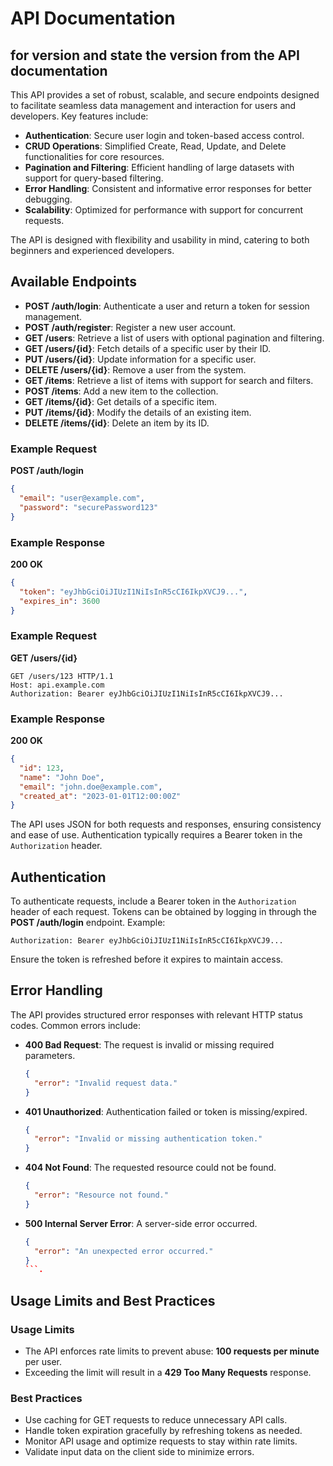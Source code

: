 # API Documentation

## for version and state the version from the API documentation

This API provides a set of robust, scalable, and secure endpoints designed to facilitate seamless data management and interaction for users and developers. Key features include:

- **Authentication**: Secure user login and token-based access control.
- **CRUD Operations**: Simplified Create, Read, Update, and Delete functionalities for core resources.
- **Pagination and Filtering**: Efficient handling of large datasets with support for query-based filtering.
- **Error Handling**: Consistent and informative error responses for better debugging.
- **Scalability**: Optimized for performance with support for concurrent requests.

The API is designed with flexibility and usability in mind, catering to both beginners and experienced developers.

## Available Endpoints

- **POST /auth/login**: Authenticate a user and return a token for session management.
- **POST /auth/register**: Register a new user account.
- **GET /users**: Retrieve a list of users with optional pagination and filtering.
- **GET /users/{id}**: Fetch details of a specific user by their ID.
- **PUT /users/{id}**: Update information for a specific user.
- **DELETE /users/{id}**: Remove a user from the system.
- **GET /items**: Retrieve a list of items with support for search and filters.
- **POST /items**: Add a new item to the collection.
- **GET /items/{id}**: Get details of a specific item.
- **PUT /items/{id}**: Modify the details of an existing item.
- **DELETE /items/{id}**: Delete an item by its ID.


### Example Request
**POST /auth/login**
```json
{
  "email": "user@example.com",
  "password": "securePassword123"
}
```

### Example Response
**200 OK**
```json
{
  "token": "eyJhbGciOiJIUzI1NiIsInR5cCI6IkpXVCJ9...",
  "expires_in": 3600
}
```

### Example Request
**GET /users/{id}**
```http
GET /users/123 HTTP/1.1
Host: api.example.com
Authorization: Bearer eyJhbGciOiJIUzI1NiIsInR5cCI6IkpXVCJ9...
```

### Example Response
**200 OK**
```json
{
  "id": 123,
  "name": "John Doe",
  "email": "john.doe@example.com",
  "created_at": "2023-01-01T12:00:00Z"
}
```

The API uses JSON for both requests and responses, ensuring consistency and ease of use. Authentication typically requires a Bearer token in the `Authorization` header.
## Authentication

To authenticate requests, include a Bearer token in the `Authorization` header of each request. Tokens can be obtained by logging in through the **POST /auth/login** endpoint. Example:

```http
Authorization: Bearer eyJhbGciOiJIUzI1NiIsInR5cCI6IkpXVCJ9...
```

Ensure the token is refreshed before it expires to maintain access.

## Error Handling

The API provides structured error responses with relevant HTTP status codes. Common errors include:

- **400 Bad Request**: The request is invalid or missing required parameters.
  ```json
  {
    "error": "Invalid request data."
  }
  ```
- **401 Unauthorized**: Authentication failed or token is missing/expired.
  ```json
  {
    "error": "Invalid or missing authentication token."
  }
  ```
- **404 Not Found**: The requested resource could not be found.
  ```json
  {
    "error": "Resource not found."
  }
  ```
- **500 Internal Server Error**: A server-side error occurred.
  ```json
  {
    "error": "An unexpected error occurred."
  }
  ```.

## Usage Limits and Best Practices

### Usage Limits
- The API enforces rate limits to prevent abuse: **100 requests per minute** per user.
- Exceeding the limit will result in a **429 Too Many Requests** response.

### Best Practices
- Use caching for GET requests to reduce unnecessary API calls.
- Handle token expiration gracefully by refreshing tokens as needed.
- Monitor API usage and optimize requests to stay within rate limits.
- Validate input data on the client side to minimize errors.
